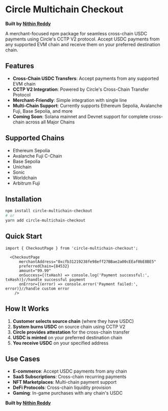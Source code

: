 # Circle Multichain Checkout

**Built by [Nithin Reddy](http://github.com/Nith567)**


A merchant-focused npm package for seamless cross-chain USDC payments using Circle's CCTP V2 protocol. Accept USDC payments from any supported EVM chain and receive them on your preferred destination chain.

## Features

- **Cross-Chain USDC Transfers**: Accept payments from any supported EVM chain
- **CCTP V2 Integration**: Powered by Circle's Cross-Chain Transfer Protocol
- **Merchant-Friendly**: Simple integration with single line
- **Multi-Chain Support**: Currently supports Ethereum Sepolia, Avalanche Fuji, Base Sepolia, and more
- **Coming Soon**: Solana mainnet and Devnet support for complete cross-chain across all Major Chains

## Supported Chains

- Ethereum Sepolia
- Avalanche Fuji C-Chain  
- Base Sepolia
- Unichain
- Sonic
- Worldchain
- Arbitrum Fuji

## Installation

```bash
npm install circle-multichain-checkout
# or
yarn add circle-multichain-checkout
```

## Quick Start

```tsx
import { CheckoutPage } from 'circle-multichain-checkout';

  <CheckoutPage
      merchantAddress="0xcfb31219238fe98eff27BBae2a00cEEaf0bE8BE5"
      preferredChain={84532}
      amount="99.99"
      onSuccess={(txHash) => console.log('Payment successful:', txHash)}//handle successful payment
      onError={(error) => console.error('Payment failed:', error)}//handle custom error
    />
```


## How It Works

1. **Customer selects source chain** (where they have USDC)
2. **System burns USDC** on source chain using CCTP V2
3. **Circle provides attestation** for the cross-chain transfer
4. **USDC is minted** on your preferred destination chain
5. **You receive USDC** on your specified address


## Use Cases

- **E-commerce**: Accept USDC payments from any chain
- **SaaS Subscriptions**: Cross-chain recurring payments
- **NFT Marketplaces**: Multi-chain payment support
- **DeFi Protocols**: Cross-chain liquidity provision
- **Gaming**: In-game purchases with any chain's USDC



**Built by [Nithin Reddy](http://github.com/Nith567)**